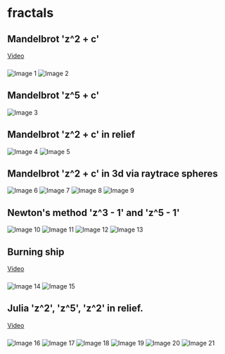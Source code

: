 # fractals

Mandelbrot 'z^2 + c'
-----------
[Video](https://youtu.be/GuHtmDpHBK8)
###
![Image 1](https://github.com/dolovnyak/fractals/blob/master/screenshots/Screen%20Shot%202019-09-04%20at%2015.29.16.png)
![Image 2](https://github.com/dolovnyak/fractals/blob/master/screenshots/Screen%20Shot%202019-09-04%20at%2015.29.46.png)

Mandelbrot 'z^5 + c'
-----------
![Image 3](https://github.com/dolovnyak/fractals/blob/master/screenshots/Screen%20Shot%202019-09-04%20at%2015.30.11.png)

Mandelbrot 'z^2 + c' in relief
-----------
![Image 4](https://github.com/dolovnyak/fractals/blob/master/screenshots/Screen%20Shot%202019-09-04%20at%2015.51.13.png)
![Image 5](https://github.com/dolovnyak/fractals/blob/master/screenshots/Screen%20Shot%202019-09-04%20at%2015.49.56.png)

Mandelbrot 'z^2 + c' in 3d via raytrace spheres
-----------
![Image 6](https://github.com/dolovnyak/fractals/blob/master/screenshots/MEaeUt86pFU.jpg)
![Image 7](https://github.com/dolovnyak/fractals/blob/master/screenshots/MoGPAkAH5PU.jpg)
![Image 8](https://github.com/dolovnyak/fractals/blob/master/screenshots/ivRH0C0xQAY.jpg)
![Image 9](https://github.com/dolovnyak/fractals/blob/master/screenshots/z5Izeb3sePU.jpg)

Newton's method 'z^3 - 1' and 'z^5 - 1'
-----------
![Image 10](https://github.com/dolovnyak/fractals/blob/master/screenshots/Screen%20Shot%202019-09-04%20at%2015.31.17.png)
![Image 11](https://github.com/dolovnyak/fractals/blob/master/screenshots/Screen%20Shot%202019-09-04%20at%2015.31.28.png)
![Image 12](https://github.com/dolovnyak/fractals/blob/master/screenshots/Screen%20Shot%202019-09-04%20at%2015.31.37.png)
![Image 13](https://github.com/dolovnyak/fractals/blob/master/screenshots/Screen%20Shot%202019-09-04%20at%2015.32.04.png)

Burning ship
-----------
[Video](https://youtu.be/sHGi23ZFjRo)
###
![Image 14](https://github.com/dolovnyak/fractals/blob/master/screenshots/Screen%20Shot%202019-09-04%20at%2016.16.22.png)
![Image 15](https://github.com/dolovnyak/fractals/blob/master/screenshots/Screen%20Shot%202019-09-04%20at%2016.17.06.png)

Julia 'z^2', 'z^5', 'z^2' in relief.
-----------
[Video](https://youtu.be/fWSQO54VStY)
###
![Image 16](https://github.com/dolovnyak/fractals/blob/master/screenshots/Screen%20Shot%202019-09-04%20at%2016.28.26.png)
![Image 17](https://github.com/dolovnyak/fractals/blob/master/screenshots/Screen%20Shot%202019-09-04%20at%2016.28.34.png)
![Image 18](https://github.com/dolovnyak/fractals/blob/master/screenshots/Screen%20Shot%202019-09-04%20at%2016.28.54.png)
![Image 19](https://github.com/dolovnyak/fractals/blob/master/screenshots/Screen%20Shot%202019-09-04%20at%2016.29.06.png)
![Image 20](https://github.com/dolovnyak/fractals/blob/master/screenshots/Screen%20Shot%202019-09-04%20at%2016.29.31.png)
![Image 21](https://github.com/dolovnyak/fractals/blob/master/screenshots/Screen%20Shot%202019-09-04%20at%2016.29.42.png)
